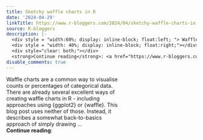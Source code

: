 ```yaml
---
title: Sketchy waffle charts in R
date: '2024-04-29'
linkTitle: https://www.r-bloggers.com/2024/04/sketchy-waffle-charts-in-r/
source: R-bloggers
description: |-
  <div style = "width:60%; display: inline-block; float:left; "> Waffle charts are a common way to visualise counts or percentages of categorical data. There are already several excellent ways of creating waffle charts in R - including approaches using {ggplot2} or {waffle}. This blog post uses neither of those. Instead, it describes a somewhat back-to-basics approach of simply drawing ...</div>
  <div style = "width: 40%; display: inline-block; float:right;"></div>
  <div style="clear: both;"></div>
  <strong>Continue reading</strong>: <a href="https://www.r-bloggers.com/2024/04/sketchy-waffle-charts-i ...
disable_comments: true
---
```

<div style = "width:60%; display: inline-block; float:left; "> Waffle charts are a common way to visualise counts or percentages of categorical data. There are already several excellent ways of creating waffle charts in R - including approaches using {ggplot2} or {waffle}. This blog post uses neither of those. Instead, it describes a somewhat back-to-basics approach of simply drawing ...</div>
<div style = "width: 40%; display: inline-block; float:right;"></div>
<div style="clear: both;"></div>
<strong>Continue reading</strong>: <a href="https://www.r-bloggers.com/2024/04/sketchy-waffle-charts-i ...